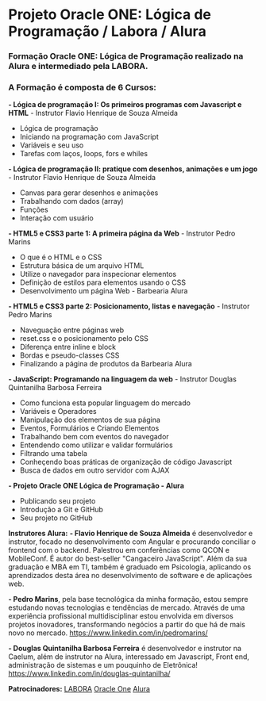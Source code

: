 # Projeto Oracle ONE: Lógica de Programação / Labora / Alura
 
 ### Formação Oracle ONE: Lógica de Programação realizado na Alura e intermediado pela LABORA.
     
 ### A Formação é composta de 6 Cursos:
 **- Lógica de programação I: Os primeiros programas com Javascript e HTML** - Instrutor Flavio Henrique de Souza Almeida
   - Lógica de programação
   - Iniciando na programação com JavaScript
   - Variáveis e seu uso
   - Tarefas com laços, loops, fors e whiles
   
 **- Lógica de programação II: pratique com desenhos, animações e um jogo** - Instrutor Flavio Henrique de Souza Almeida
   - Canvas para gerar desenhos e animações
   - Trabalhando com dados (array)
   - Funções
   - Interação com usuário
   
 **- HTML5 e CSS3 parte 1: A primeira página da Web** - Instrutor Pedro Marins
   - O que é o HTML e o CSS
   - Estrutura básica de um arquivo HTML
   - Utilize o navegador para inspecionar elementos
   - Definição de estilos para elementos usando o CSS
   - Desenvolvimento um página Web - Barbearia Alura
 
 **- HTML5 e CSS3 parte 2: Posicionamento, listas e navegação** - Instrutor Pedro Marins
   - Naveguação entre páginas web
   - reset.css e o posicionamento pelo CSS
   - Diferença entre inline e block
   - Bordas e pseudo-classes CSS
   - Finalizando a página de produtos da Barbearia Alura

 **- JavaScript: Programando na linguagem da web** - Instrutor Douglas Quintanilha Barbosa Ferreira
   - Como funciona esta popular linguagem do mercado
   - Variáveis e Operadores
   - Manipulação dos elementos de sua página
   - Eventos, Formulários e Criando Elementos
   - Trabalhando bem com eventos do navegador
   - Entendendo como utilizar e validar formulários
   - Filtrando uma tabela
   - Conheçendo boas práticas de organização de código Javascript
   - Busca de dados em outro servidor com AJAX
    
 **- Projeto Oracle ONE Lógica de Programação - Alura**
   - Publicando seu projeto
   - Introdução a Git e GitHub
   - Seu projeto no GitHub
  
**Instrutores Alura:**
 **- Flavio Henrique de Souza Almeida** é desenvolvedor e instrutor, focado no desenvolvimento com Angular e procurando conciliar o frontend com o backend. Palestrou em conferências como QCON e MobileConf. É autor do best-seller "Cangaceiro JavaScript". Além da sua graduação e MBA em TI, também é graduado em Psicologia, aplicando os aprendizados desta área no desenvolvimento de software e de aplicações web.
 
 **- Pedro Marins**, pela base tecnológica da minha formação, estou sempre estudando novas tecnologias e tendências de mercado. Através de uma experiência profissional multidisciplinar estou envolvida em diversos projetos inovadores, transformando negócios a partir do que há de mais novo no mercado. 
   https://www.linkedin.com/in/pedromarins/
   
 **- Douglas Quintanilha Barbosa Ferreira** é desenvolvedor e instrutor na Caelum, além de instrutor na Alura, interessado em Javascript, Front end, administração de sistemas e um pouquinho de Eletrônica!
   https://www.linkedin.com/in/douglas-quintanilha/
   
   **Patrocinadores:**
   [LABORA](https://www.labora.tech/)
   [Oracle One](https://www.oracle.com/br/education/oracle-next-education/)
   [Alura](https://www.alura.com.br/oracle-next-education)
